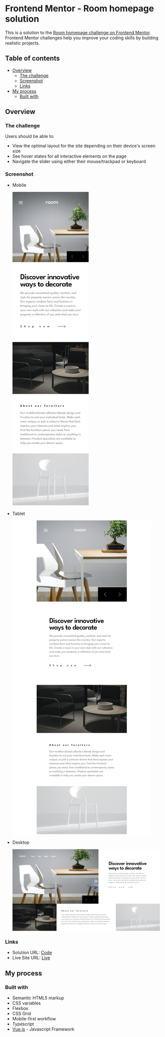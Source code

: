 # Frontend Mentor - Room homepage solution

This is a solution to the [Room homepage challenge on Frontend Mentor](https://www.frontendmentor.io/challenges/room-homepage-BtdBY_ENq). Frontend Mentor challenges help you improve your coding skills by building realistic projects.

## Table of contents

- [Overview](#overview)
  - [The challenge](#the-challenge)
  - [Screenshot](#screenshot)
  - [Links](#links)
- [My process](#my-process)
  - [Built with](#built-with)

## Overview

### The challenge

Users should be able to:

- View the optimal layout for the site depending on their device's screen size
- See hover states for all interactive elements on the page
- Navigate the slider using either their mouse/trackpad or keyboard

### Screenshot

- Mobile

  ![](./design/my-solution-mobile.jpeg)

- Tablet

  ![](./design/my-solution-tablet.jpeg)

- Desktop

  ![](./design/my-solution-desktop.jpeg)

### Links

- Solution URL: [Code](https://github.com/welpmoz/room-homepage)
- Live Site URL: [Live](https://benevolent-rolypoly-55535b.netlify.app/)

## My process

### Built with

- Semantic HTML5 markup
- CSS variables
- Flexbox
- CSS Grid
- Mobile-first workflow
- Typescript
- [Vue.js](https://vuejs.org/) - Javascript Framework
